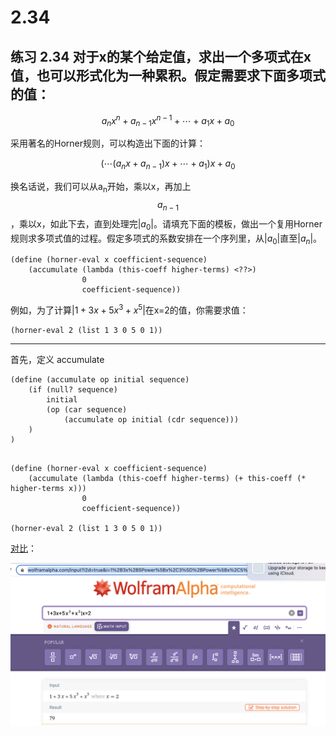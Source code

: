 # 2.34

## 练习 2.34 对于x的某个给定值，求出一个多项式在x值，也可以形式化为一种累积。假定需要求下面多项式的值：

$$
a_n x^n + a_{n-1} x^{n-1} + \cdots + a_1 x + a_0
$$

采用著名的Horner规则，可以构造出下面的计算：

$$
(\cdots (a_nx + a_{n-1})x + \cdots + a_1) x + a_0
$$

换名话说，我们可以从a<sub>n</sub>开始，乘以x，再加上$$a_{n-1}$$，乘以x，如此下去，直到处理完$|a_0|$。请填充下面的模板，做出一个复用Horner规则求多项式值的过程。假定多项式的系数安排在一个序列里，从$|a_0|$直至$|a_n|$。

```
(define (horner-eval x coefficient-sequence)
    (accumulate (lambda (this-coeff higher-terms) <??>)
                0
                coefficient-sequence))
```

例如，为了计算$|1+3x + 5x^3 + x^5|$在x=2的值，你需要求值：

```
(horner-eval 2 (list 1 3 0 5 0 1))
```

---

首先，定义 accumulate

```eval-scheme
(define (accumulate op initial sequence)
    (if (null? sequence)
        initial
        (op (car sequence)
            (accumulate op initial (cdr sequence))) 
    )
)
```

```eval-scheme

(define (horner-eval x coefficient-sequence)
    (accumulate (lambda (this-coeff higher-terms) (+ this-coeff (* higher-terms x)))
                0
                coefficient-sequence))

(horner-eval 2 (list 1 3 0 5 0 1))
```

[对比](https://www.wolframalpha.com/input?i2d=true&i=1%2B3x%2B5Power%5Bx%2C3%5D%2BPower%5Bx%2C5%5D%7Cx%3D2)：

![](./2.34.png)
